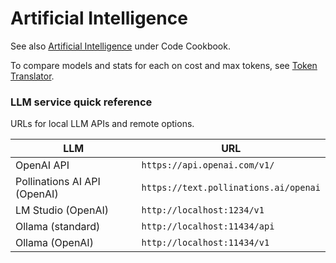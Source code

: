 # Artificial Intelligence

See also [Artificial Intelligence](https://michaelcurrin.github.io/code-cookbook/recipes/artificial-intelligence/) under Code Cookbook.

To compare models and stats for each on cost and max tokens, see [Token Translator](https://michaelcurrin.github.io/token-translator/).

### LLM service quick reference

URLs for local LLM APIs and remote options.


| LLM             | URL                                 |
|-----------------|-------------------------------------|
| OpenAI API  | `https://api.openai.com/v1/` |
| Pollinations AI API (OpenAI) | `https://text.pollinations.ai/openai` |
| LM Studio   (OpenAI)    | `http://localhost:1234/v1`            |
| Ollama (standard)          | `http://localhost:11434/api`           |
| Ollama (OpenAI)          | `http://localhost:11434/v1`           |
